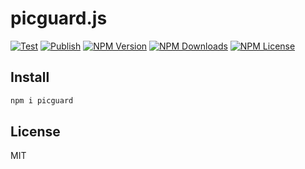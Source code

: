 # picguard.js

[![Test](https://github.com/picguard/picguard.js/actions/workflows/test.yml/badge.svg)](https://github.com/picguard/picguard.js/actions/workflows/test.yml)
[![Publish](https://github.com/picguard/picguard.js/actions/workflows/publish.yml/badge.svg)](https://github.com/picguard/picguard.js/actions/workflows/publish.yml)
[![NPM Version](https://img.shields.io/npm/v/picguard)](https://www.npmjs.com/package/picguard)
[![NPM Downloads](https://img.shields.io/npm/dy/picguard)](https://www.npmjs.com/package/picguard)
[![NPM License](https://img.shields.io/npm/l/picguard)](https://github.com/picguard/picguard.js/blob/main/LICENSE)

## Install

```bash
npm i picguard
```

## License

MIT
